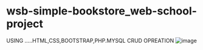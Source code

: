 


# wsb-simple-bookstore_web-school-project
 USING .....HTML,CSS,BOOTSTRAP,PHP.MYSQL  CRUD OPREATION
![image](https://user-images.githubusercontent.com/88892819/154363589-4360fc75-9c03-4712-b8a6-2074ded08487.png)
